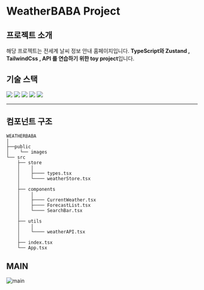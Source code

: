 # WeatherBABA Project

## 프로젝트 소개

해당 프로젝트는 전세계 날씨 정보 안내 홈페이지입니다.
**TypeScript와 Zustand , TailwindCss , API 를 연습하기 위한 toy project**입니다.

## 기술 스택

<img src="https://img.shields.io/badge/react-61DAFB?style=for-the-badge&logo=react&logoColor=black"> <img src="https://img.shields.io/badge/javascript-F7DF1E?style=for-the-badge&logo=javascript&logoColor=black"> <img src="https://img.shields.io/badge/tailwindcss-06b6d4?style=for-the-badge&logo=tailwindcss&logoColor=white"/> <img src="https://img.shields.io/badge/zustand-%2320232a.svg?style=for-the-badge&logo=react&logoColor=%2361DAFB"> <img src="https://img.shields.io/badge/Typescript-3178C6?style=for-the-badge&logo=Typescript&logoColor=white"/>

----

## 컴포넌트 구조

```
WEATHERBABA
│
├──public
│    └── images
└── src
    ├── store
    │    │
    │    ├──── types.tsx
    │    └──── weatherStore.tsx
    │
    ├── components
    │    │
    │    ├──── CurrentWeather.tsx
    │    ├──── ForecastList.tsx
    │    └──── SearchBar.tsx
    │
    ├── utils
    │    │
    │    └──── weatherAPI.tsx
    │
    ├── index.tsx
    └── App.tsx
```

## MAIN

![main](https://github.com/daylilyyy/weatherbaba/assets/160338418/26d003e5-af0c-45c5-b80a-5a8c06e99239)

